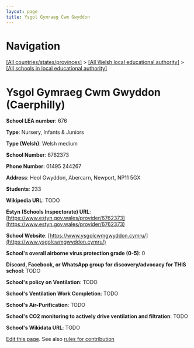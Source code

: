 ```yaml
---
layout: page
title: Ysgol Gymraeg Cwm Gwyddon
---
```

# Navigation

[[All countries/states/provinces]](../../..) > [[All Welsh local educational authority]](../..) > [[All schools in local educational authority]](..)

# Ysgol Gymraeg Cwm Gwyddon (Caerphilly)

**School LEA number**: 676

**Type**: Nursery, Infants & Juniors

**Type (Welsh)**: Welsh medium

**School Number**: 6762373

**Phone Number**: 01495 244267

**Address**: Heol Gwyddon, Abercarn, Newport, NP11 5GX

**Students**: 233

**Wikipedia URL**: TODO

**Estyn (Schools Inspectorate) URL**: [https://www.estyn.gov.wales/provider/6762373](https://www.estyn.gov.wales/provider/6762373)

**School Website**: [https://www.ysgolcwmgwyddon.cymru/](https://www.ysgolcwmgwyddon.cymru/)

**School's overall airborne virus protection grade (0-5)**: 0

**Discord, Facebook, or WhatsApp group for discovery/advocacy for THIS school**: TODO

**School's policy on Ventilation**: TODO

**School's Ventilation Work Completion**: TODO

**School's Air-Purification**: TODO

**School's CO2 monitoring to actively drive ventilation and filtration**: TODO

**School's Wikidata URL**: TODO




[Edit this page](https://github.com/VentilationProject/Wales/edit/prif/./Caerphilly/Ysgol_Gymraeg_Cwm_Gwyddon.md). See also [rules for contribution](../../../contribution-rules/)